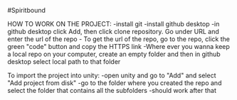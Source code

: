 #Spiritbound

HOW TO WORK ON THE PROJECT:
-install git
-install github desktop
-in github desktop click Add, then click clone repository. Go under URL and enter the url of the repo
	- To get the url of the repo, go to the repo, click the green "code" button and copy the HTTPS link
-Where ever you wanna keep a local repo on your computer, create an empty folder and then in github desktop select local path to that folder

To import the project into unity:
-open unity and go to "Add" and select "Add project from disk"
-go to the folder where you created the repo and select the folder that contains all the subfolders
-should work after that
